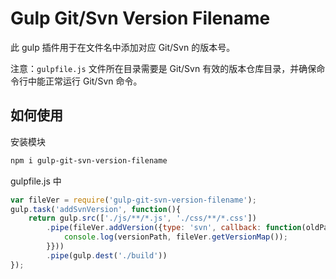 Gulp Git/Svn Version Filename
=====================


此 gulp 插件用于在文件名中添加对应 Git/Svn 的版本号。

注意：`gulpfile.js` 文件所在目录需要是 Git/Svn 有效的版本仓库目录，并确保命令行中能正常运行 Git/Svn 命令。

如何使用
----------

安装模块

```bash
npm i gulp-git-svn-version-filename
```

gulpfile.js 中

```js
var fileVer = require('gulp-git-svn-version-filename');
gulp.task('addSvnVersion', function(){
	return gulp.src(['./js/**/*.js', './css/**/*.css'])
		.pipe(fileVer.addVersion({type: 'svn', callback: function(oldPath, versionPath){
			console.log(versionPath, fileVer.getVersionMap());
		}}))
		.pipe(gulp.dest('./build'))
});
```

